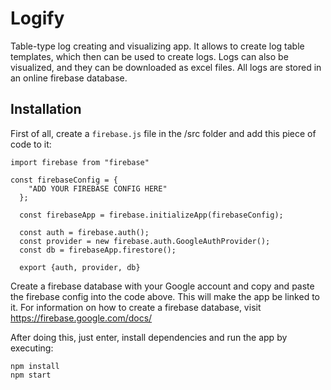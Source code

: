 # Logify

Table-type log creating and visualizing app. It allows to create log table templates, which then can be used to create logs. Logs can also be visualized, and they can be downloaded as excel files. All logs are stored in an online firebase database.

## Installation

First of all, create a ```firebase.js``` file in the /src folder and add this piece of code to it:

```
import firebase from "firebase"

const firebaseConfig = {
    "ADD YOUR FIREBASE CONFIG HERE"
  };

  const firebaseApp = firebase.initializeApp(firebaseConfig);

  const auth = firebase.auth();
  const provider = new firebase.auth.GoogleAuthProvider();
  const db = firebaseApp.firestore();

  export {auth, provider, db}
```
Create a firebase database with your Google account and copy and paste the firebase config into the code above. This will make the app be linked to it.
For information on how to create a firebase database, visit https://firebase.google.com/docs/

After doing this, just enter, install dependencies and run the app by executing:
```
npm install
npm start
```


